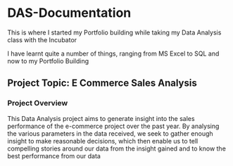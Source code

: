 # DAS-Documentation

This is where I started my Portfolio building while taking my Data Analysis class with the Incubator 
 
 I have learnt quite a number of things, ranging from MS Excel to SQL and now to my Portfolio Building 

 ## Project Topic: E Commerce Sales Analysis  

 ### Project Overview   

 This Data Analysis project aims to generate insight into the sales performance of the e-commerce project over the past year. By analysing the various parameters in the data received, we seek to gather enough insight to make reasonable decisions, which then enable us to tell compelling stories around our data from the insight gained and to know the best performance from our data
